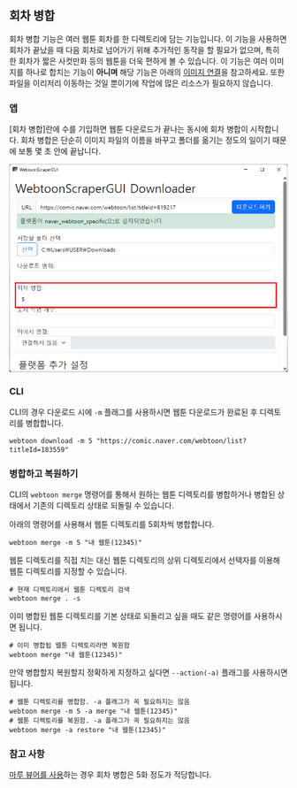 
## 회차 병합

회차 병합 기능은 여러 웹툰 회차를 한 디렉토리에 담는 기능입니다.
이 기능을 사용하면 회차가 끝났을 때 다음 회차로 넘어가기 위해 추가적인 동작을 할 필요가 없으며,
특히 한 회차가 짧은 사컷만화 등의 웹툰을 더욱 편하게 볼 수 있습니다.
이 기능은 여러 이미지를 하나로 합치는 기능이 **아니며** 해당 기능은 아래의 [이미지 연결](#이미지-연결)을 참고하세요.
또한 파일을 이리저리 이동하는 것일 뿐이기에 작업에 많은 리소스가 필요하지 않습니다.

### 앱

[회차 병합]란에 수를 기입하면 웹툰 다운로드가 끝나는 동시에 회차 병합이 시작합니다.
회차 병합은 단순히 이미지 파일의 이름을 바꾸고 폴더를 옮기는 정도의 일이기 때문에 보통 몇 초 안에 끝납니다.

![회차 병합란](image/app-guide/1727113968237.png)

### CLI

CLI의 경우 다운로드 시에 `-m` 플래그를 사용하시면 웹툰 다운로드가 완료된 후 디렉토리를 병합합니다.

```console
webtoon download -m 5 "https://comic.naver.com/webtoon/list?titleId=183559"
```

### 병합하고 복원하기

CLI의 `webtoon merge` 명령어를 통해서 원하는 웹툰 디렉토리를 병합하거나 병합된 상태에서 기존의 디렉토리 상태로 되돌릴 수 있습니다.

아래의 명령어를 사용해서 웹툰 디렉토리를 5회차씩 병합합니다.

```console
webtoon merge -m 5 "내 웹툰(12345)"
```

웹툰 디렉토리를 직접 치는 대신 웹툰 디렉토리의 상위 디렉토리에서 선택자를 이용해 웹툰 디렉토리를 지정할 수 있습니다.

```console
# 현재 디렉토리에서 웹툰 디렉토리 검색
webtoon merge . -s
```

이미 병합된 웹툰 디렉토리를 기본 상태로 되돌리고 싶을 때도 같은 명령어를 사용하시면 됩니다.

```console
# 이미 병합됩 웹툰 디렉토리라면 복원함
webtoon merge "내 웹툰(12345)"
```

만약 병합할지 복원할지 정확하게 지정하고 싶다면 `--action(-a)` 플래그를 사용하시면 됩니다.

```console
# 웹툰 디렉토리를 병합함. -a 플래그가 꼭 필요하지는 않음
webtoon merge -m 5 -a merge "내 웹툰(12345)"
# 웹툰 디렉토리를 복원함. -a 플래그가 꼭 필요하지는 않음
webtoon merge -a restore "내 웹툰(12345)"
```

### 참고 사항

[마루 뷰어를 사용](#웹툰-감상하기)하는 경우 회차 병합은 5화 정도가 적당합니다.
